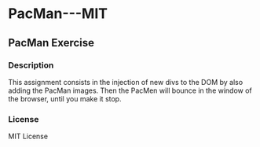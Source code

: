# PacMan---MIT 

## PacMan Exercise 

### Description

This assignment consists in the injection of new divs to the DOM by also adding the PacMan images. Then the PacMen will bounce in the window of the browser, until you make it stop.

### License

MIT License
